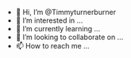 - 👋 Hi, I’m @Timmyturnerburner
- 👀 I’m interested in ...
- 🌱 I’m currently learning ...
- 💞️ I’m looking to collaborate on ...
- 📫 How to reach me ...

<!---
Timmyturnerburner/Timmyturnerburner is a ✨ special ✨ repository because its `README.md` (this file) appears on your GitHub profile.
You can click the Preview link to take a look at your changes.
--->
